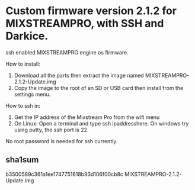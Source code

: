 # Custom firmware version 2.1.2 for MIXSTREAMPRO, with SSH and Darkice.
ssh enabled MIXSTREAMPRO engine os firmware.

How to install:
  1) Download all the parts then extract the image named MIXSTREAMPRO-2.1.2-Update.img
  2) Copy the image to the root of an SD or USB card then install from the settings menu.

How to ssh in:
  1) Get the IP address of the Mixstream Pro from the wifi menu
  2) On Linux: Open a terminal and type ssh ipaddresshere. On windows try using putty, the ssh port is 22.

No root password is needed for ssh currently

## sha1sum

b3500589c361a1ee1747751618b93d106f00cb8c  MIXSTREAMPRO-2.1.2-Update.img
